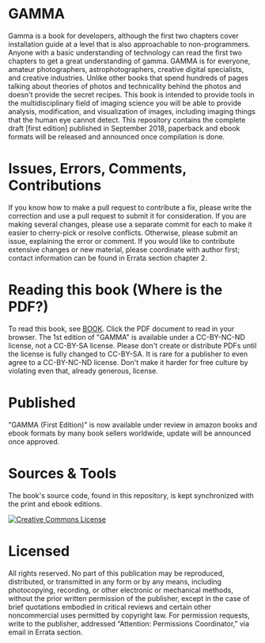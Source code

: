 # GAMMA

Gamma is a book for developers, although the first two chapters cover installation guide at a level that is also approachable to non-programmers. Anyone with a basic understanding of technology can read the first two chapters to get a great understanding of gamma. GAMMA is for everyone, amateur photographers, astrophotographers, creative digital specialists, and creative industries. Unlike other books that spend hundreds of pages talking about theories of photos and technicality behind the photos and doesn't provide the secret recipes. This book is intended to provide tools in the multidisciplinary field of imaging science you will be able to provide analysis, modification, and visualization of images, including imaging things that the human eye cannot detect. This repository contains the complete draft [first edition] published in September 2018, paperback and ebook formats will be released and announced once compilation is done.

# Issues, Errors, Comments, Contributions

If you know how to make a pull request to contribute a fix, please write the correction and use a pull request to submit it for consideration. If you are making several changes, please use a separate commit for each to make it easier to cherry-pick or resolve conflicts. Otherwise, please submit an issue, explaining the error or comment. If you would like to contribute extensive changes or new material, please coordinate with author first; contact information can be found in Errata section chapter 2.

# Reading this book (Where is the PDF?)

To read this book, see [BOOK]( https://github.com/GAMMABOOK/GAMMA/EBOOK/GAMMA.pdf). Click the PDF document to read in your browser.
The 1st edition of "GAMMA" is available under a CC-BY-NC-ND license, not a CC-BY-SA license. Please don't create or distribute PDFs until the license is fully changed to CC-BY-SA. It is rare for a publisher to even agree to a CC-BY-NC-ND license. Don't make it harder for free culture by violating even that, already generous, license. 

# Published
"GAMMA (First Edition)" is now available under review in amazon books and ebook formats by many book sellers worldwide, update will be announced once approved.

# Sources & Tools
The book's source code, found in this repository, is kept synchronized with the print and ebook editions.

<a rel="license" href="http://creativecommons.org/licenses/by-sa/4.0/"><img alt="Creative Commons License" style="border-width:0" src="https://i.creativecommons.org/l/by-sa/4.0/88x31.png" /></a><br /><span xmlns:dct="http://purl.org/dc/terms/" href="http://purl.org/dc/dcmitype/Text" property="dct:title" rel="dct:type">

# Licensed

All rights reserved. No part of this publication may be reproduced, distributed, or transmitted in any form or by any means, including photocopying, recording, or other electronic or mechanical methods, without the prior written permission of the publisher, except in the case of brief quotations embodied in critical reviews and certain other noncommercial uses permitted by copyright law. For permission requests, write to the publisher, addressed “Attention: Permissions Coordinator,” via email in Errata section.


